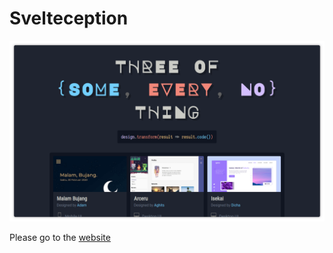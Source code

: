 # Svelteception

![Preview](static/images/cover.png)

Please go to the [website](https://svelteception.elianiva.me)
